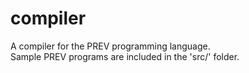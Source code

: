 # compiler

A compiler for the PREV programming language. <br />
Sample PREV programs are included in the 'src/' folder.
